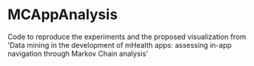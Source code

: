 # MCAppAnalysis
Code to reproduce the experiments and the proposed visualization from 'Data mining in the development of mHealth apps: assessing in-app navigation through Markov Chain analysis'
